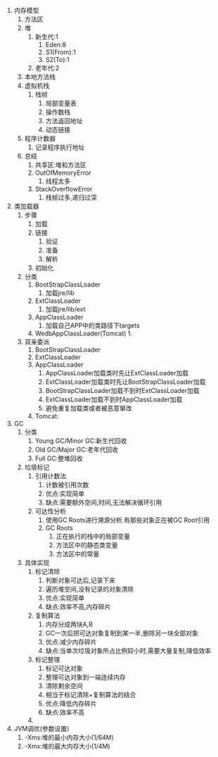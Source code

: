 1. 内存模型
   1. 方法区
   2. 堆
      1. 新生代:1
         1. Eden:8
         2. S1(From):1
         3. S2(To):1
      2. 老年代:2
   3. 本地方法栈
   4. 虚拟机栈
      1. 栈帧
         1. 局部变量表
         2. 操作数栈
         3. 方法返回地址
         4. 动态链接
   5. 程序计数器
      1. 记录程序执行地址
   6. 总结
      1. 共享区:堆和方法区
      2. OutOfMemoryError
         1. 线程太多
      3. StackOverflowError
         1. 栈帧过多,递归过深
2. 类加载器
   1. 步骤
      1. 加载
      2. 链接
         1. 验证
         2. 准备
         3. 解析
      3. 初始化
   2. 分类
      1. BootStrapClassLoader
         1. 加载jre/lib
      2. ExtClassLoader
         1. 加载jre/lib/ext
      3. AppClassLoader
         1. 加载自己APP中的类路径下targets
      4. WedbAppClassLoader(Tomcat)
         1. 
   3. 双亲委派
      1. BootStrapClassLoader
      2. ExtClassLoader
      3. AppClassLoader
         1. AppClassLoader加载类时先让ExtClassLoader加载
         2. ExtClassLoader加载类时先让BootStrapClassLoader加载
         3. BootStrapClassLoader加载不到时ExtClassLoader加载
         4. ExtClassLoader加载不到时AppClassLoader加载
         5. 避免重复加载类或者被恶意窜改
      4. Tomcat:
3. GC
   1. 分类
      1. Young GC/Minor GC:新生代回收
      2. Old GC/Major GC:老年代回收
      3. Full GC:整堆回收
   2. 垃圾标记
      1. 引用计数法
         1. 计数被引用次数
         2. 优点:实现简单
         3. 缺点:需要额外空间,时间,无法解决循环引用
      2. 可达性分析
         1. 使用GC Roots进行溯源分析.有那些对象正在被GC Root引用
         2. GC Roots
            1. 正在执行的栈中的局部变量
            2. 方法区中的静态类变量
            3. 方法区中的常量
   3. 具体实现
      1. 标记清除
         1. 判断对象可达后,记录下来
         2. 遍历堆空间,没有记录的对象清除
         3. 优点:实现简单
         4. 缺点:效率不高,内存碎片
      2. 复制算法
         1. 内存分成两块A,B
         2. GC一次后把可达对象复制到某一半,删除另一块全部对象
         3. 优点:减少内存碎片
         4. 缺点:当单次垃圾对象所占比例较小时,需要大量复制,降低效率
      3. 标记整理
         1. 标记可达对象
         2. 整理可达对象到一端连续内存
         3. 清除剩余空间
         4. 相当于标记清除+复制算法的结合
         5. 优点:降低内存碎片
         6. 缺点:效率不高
      4. 
4. JVM调优(参数设置)
   1. -Xms:堆的最小内存大小(1/64M)
   2. -Xmx:堆的最大内存大小(1/4M)